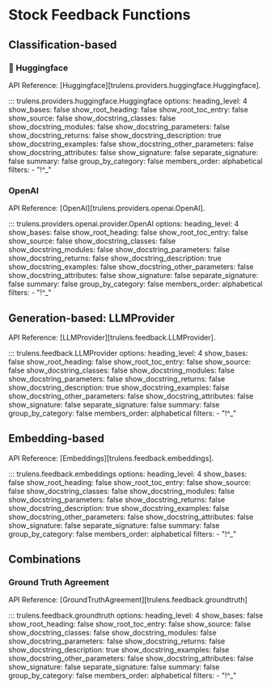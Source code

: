 # Stock Feedback Functions

## Classification-based

### 🤗 Huggingface

API Reference: [Huggingface][trulens.providers.huggingface.Huggingface].

::: trulens.providers.huggingface.Huggingface
    options:
        heading_level: 4
        show_bases: false
        show_root_heading: false
        show_root_toc_entry: false
        show_source: false
        show_docstring_classes: false
        show_docstring_modules: false
        show_docstring_parameters: false
        show_docstring_returns: false
        show_docstring_description: true
        show_docstring_examples: false
        show_docstring_other_parameters: false
        show_docstring_attributes: false
        show_signature: false
        separate_signature: false
        summary: false
        group_by_category: false
        members_order: alphabetical
        filters:
            - "!^_"

### OpenAI

API Reference: [OpenAI][trulens.providers.openai.OpenAI].

::: trulens.providers.openai.provider.OpenAI
    options:
        heading_level: 4
        show_bases: false
        show_root_heading: false
        show_root_toc_entry: false
        show_source: false
        show_docstring_classes: false
        show_docstring_modules: false
        show_docstring_parameters: false
        show_docstring_returns: false
        show_docstring_description: true
        show_docstring_examples: false
        show_docstring_other_parameters: false
        show_docstring_attributes: false
        show_signature: false
        separate_signature: false
        summary: false
        group_by_category: false
        members_order: alphabetical
        filters:
            - "!^_"

## Generation-based: LLMProvider

API Reference: [LLMProvider][trulens.feedback.LLMProvider].

::: trulens.feedback.LLMProvider
    options:
        heading_level: 4
        show_bases: false
        show_root_heading: false
        show_root_toc_entry: false
        show_source: false
        show_docstring_classes: false
        show_docstring_modules: false
        show_docstring_parameters: false
        show_docstring_returns: false
        show_docstring_description: true
        show_docstring_examples: false
        show_docstring_other_parameters: false
        show_docstring_attributes: false
        show_signature: false
        separate_signature: false
        summary: false
        group_by_category: false
        members_order: alphabetical
        filters:
            - "!^_"

## Embedding-based

API Reference: [Embeddings][trulens.feedback.embeddings].

::: trulens.feedback.embeddings
    options:
        heading_level: 4
        show_bases: false
        show_root_heading: false
        show_root_toc_entry: false
        show_source: false
        show_docstring_classes: false
        show_docstring_modules: false
        show_docstring_parameters: false
        show_docstring_returns: false
        show_docstring_description: true
        show_docstring_examples: false
        show_docstring_other_parameters: false
        show_docstring_attributes: false
        show_signature: false
        separate_signature: false
        summary: false
        group_by_category: false
        members_order: alphabetical
        filters:
            - "!^_"

## Combinations

### Ground Truth Agreement

API Reference: [GroundTruthAgreement][trulens.feedback.groundtruth]

::: trulens.feedback.groundtruth
    options:
        heading_level: 4
        show_bases: false
        show_root_heading: false
        show_root_toc_entry: false
        show_source: false
        show_docstring_classes: false
        show_docstring_modules: false
        show_docstring_parameters: false
        show_docstring_returns: false
        show_docstring_description: true
        show_docstring_examples: false
        show_docstring_other_parameters: false
        show_docstring_attributes: false
        show_signature: false
        separate_signature: false
        summary: false
        group_by_category: false
        members_order: alphabetical
        filters:
            - "!^_"

